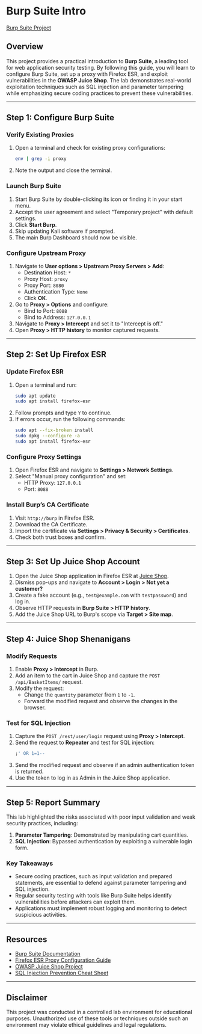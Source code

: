 # Burp Suite Intro

[Burp Suite Project](https://github.com/StephVergil/Burp-Suite-Intro/blob/main/Homework%2010.docx)

## Overview

This project provides a practical introduction to **Burp Suite**, a leading tool for web application security testing. By following this guide, you will learn to configure Burp Suite, set up a proxy with Firefox ESR, and exploit vulnerabilities in the **OWASP Juice Shop**. The lab demonstrates real-world exploitation techniques such as SQL injection and parameter tampering while emphasizing secure coding practices to prevent these vulnerabilities.

---

## Step 1: Configure Burp Suite

### Verify Existing Proxies
1. Open a terminal and check for existing proxy configurations:
   ```bash
   env | grep -i proxy
   ```
2. Note the output and close the terminal.

### Launch Burp Suite
1. Start Burp Suite by double-clicking its icon or finding it in your start menu.
2. Accept the user agreement and select "Temporary project" with default settings.
3. Click **Start Burp**.
4. Skip updating Kali software if prompted.
5. The main Burp Dashboard should now be visible.

### Configure Upstream Proxy
1. Navigate to **User options > Upstream Proxy Servers > Add**:
   - Destination Host: `*`
   - Proxy Host: `proxy`
   - Proxy Port: `8080`
   - Authentication Type: `None`
   - Click **OK**.
2. Go to **Proxy > Options** and configure:
   - Bind to Port: `8088`
   - Bind to Address: `127.0.0.1`
3. Navigate to **Proxy > Intercept** and set it to "Intercept is off."
4. Open **Proxy > HTTP history** to monitor captured requests.

---

## Step 2: Set Up Firefox ESR

### Update Firefox ESR
1. Open a terminal and run:
   ```bash
   sudo apt update
   sudo apt install firefox-esr
   ```
2. Follow prompts and type `Y` to continue.
3. If errors occur, run the following commands:
   ```bash
   sudo apt --fix-broken install
   sudo dpkg --configure -a
   sudo apt install firefox-esr
   ```

### Configure Proxy Settings
1. Open Firefox ESR and navigate to **Settings > Network Settings**.
2. Select "Manual proxy configuration" and set:
   - HTTP Proxy: `127.0.0.1`
   - Port: `8088`

### Install Burp’s CA Certificate
1. Visit `http://burp` in Firefox ESR.
2. Download the CA Certificate.
3. Import the certificate via **Settings > Privacy & Security > Certificates**.
4. Check both trust boxes and confirm.

---

## Step 3: Set Up Juice Shop Account

1. Open the Juice Shop application in Firefox ESR at [Juice Shop](https://juice-shop.herokuapp.com/#/).
2. Dismiss pop-ups and navigate to **Account > Login > Not yet a customer?**
3. Create a fake account (e.g., `test@example.com` with `testpassword`) and log in.
4. Observe HTTP requests in **Burp Suite > HTTP history**.
5. Add the Juice Shop URL to Burp's scope via **Target > Site map**.

---

## Step 4: Juice Shop Shenanigans

### Modify Requests
1. Enable **Proxy > Intercept** in Burp.
2. Add an item to the cart in Juice Shop and capture the `POST /api/BasketItems/` request.
3. Modify the request:
   - Change the `quantity` parameter from `1` to `-1`.
   - Forward the modified request and observe the changes in the browser.

### Test for SQL Injection
1. Capture the `POST /rest/user/login` request using **Proxy > Intercept**.
2. Send the request to **Repeater** and test for SQL injection:
   ```sql
   ;' OR 1=1--
   ```
3. Send the modified request and observe if an admin authentication token is returned.
4. Use the token to log in as Admin in the Juice Shop application.

---

## Step 5: Report Summary

This lab highlighted the risks associated with poor input validation and weak security practices, including:

1. **Parameter Tampering**: Demonstrated by manipulating cart quantities.
2. **SQL Injection**: Bypassed authentication by exploiting a vulnerable login form.

### Key Takeaways
- Secure coding practices, such as input validation and prepared statements, are essential to defend against parameter tampering and SQL injection.
- Regular security testing with tools like Burp Suite helps identify vulnerabilities before attackers can exploit them.
- Applications must implement robust logging and monitoring to detect suspicious activities.

---

## Resources

- [Burp Suite Documentation](https://portswigger.net/burp/documentation)
- [Firefox ESR Proxy Configuration Guide](https://support.mozilla.org/en-US/kb/connection-settings-firefox)
- [OWASP Juice Shop Project](https://owasp.org/www-project-juice-shop/)
- [SQL Injection Prevention Cheat Sheet](https://cheatsheetseries.owasp.org/cheatsheets/SQL_Injection_Prevention_Cheat_Sheet.html)

---

## Disclaimer

This project was conducted in a controlled lab environment for educational purposes. Unauthorized use of these tools or techniques outside such an environment may violate ethical guidelines and legal regulations.
